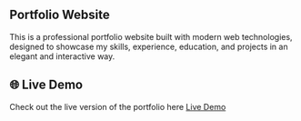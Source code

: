 ## Portfolio Website
This is a professional portfolio website built with modern web technologies, designed to showcase my skills, experience, education, and projects in an elegant and interactive way.

## 🌐 Live Demo
Check out the live version of the portfolio here <a href="https://rithika-shetty-portfolio.vercel.app" target="_blank">Live Demo</a>
